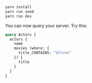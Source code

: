 
```sh
yarn install
yarn run seed
yarn run dev
```

You can now query your server. Try this:

```graphql
query Actors {
  actors {
    name
    movies (where: {
      title_CONTAINS: "Ultron"
    }) {
      title
    }
  }
}
```
